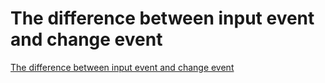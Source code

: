 # The difference between input event and change event
[The difference between input event and change event](https://aiwithcloud.com/2022/09/16/the_difference_between_input_event_and_change_event/)
